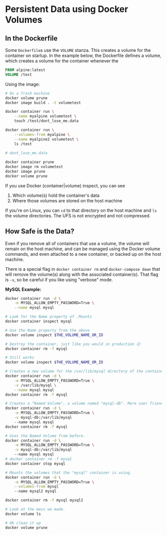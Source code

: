 # Persistent Data using Docker Volumes

## In the Dockerfile

Some `Dockerfile`s use the `VOLUME` stanza. This creates a volume for the
container on startup. In the example below, the Dockerfile defines a volume,
which creates a volume for the container whenever the

```Dockerfile
FROM alpine:latest
VOLUME /test
```

Using the image:

```bash
# On a fresh machine
docker volume prune
docker image build . -t volumetest 

docker container run \
    --name myalpine volumetest \
    touch /test/dont_lose_me.data

docker container run \
    --volumes-from myalpine \
    --name myalpine2 volumetest \
    ls /test
    
# dont_lose_me.data

docker container prune
docker image rm volumetest
docker image prune
docker volume prune
```

If you use Docker (container|volume) inspect, you can see 

1. Which volume(s) hold the container's data
2. Where those volumes are stored on the host machine

If you're on Linux, you can `cd` to that directory on the host machine and `ls`
the volume directories. The UFS is not encrypted and not compressed.

## How Safe is the Data?

Even if you remove all of containers that use a volume, the volume will remain
on the host machine, and can be managed using the Docker volume commands, and
even attached to a new container, or backed up on the host machine.

There is a special flag in `docker container rm` and `docker-compose down` that
will remove the volume(s) along with the associated container(s). That flag is
`-v`, so be careful if you like using "verbose" mode.

**MySQL Example:**

```bash
docker container run -d \
    -e MYSQL_ALLOW_EMPTY_PASSWORD=True \
    --name mysql mysql

# Look for the Name property of .Mounts
docker container inspect mysql 

# Use the Name property from the above
docker volume inspect $THE_VOLUME_NAME_OR_ID

# Destroy the container, just like you would in production 😉
docker container rm -f mysql

# Still works
docker volume inspect $THE_VOLUME_NAME_OR_ID 

# Creates a new volume for the /var/lib/mysql directory of the container
docker container run -d \
    -e MYSQL_ALLOW_EMPTY_PASSWORD=True \
    -v /var/lib/mysql \
    --name mysql mysql
docker container rm -f mysql

# Creates a "Named Volume", a volume named "mysql-db". More user friendly. 
docker container run -d \
    -e MYSQL_ALLOW_EMPTY_PASSWORD=True \
    -v mysql-db:/var/lib/mysql
    --name mysql mysql
docker container rm -f mysql

# Uses the Named Volume from before.
docker container run -d \
    -e MYSQL_ALLOW_EMPTY_PASSWORD=True \
    -v mysql-db:/var/lib/mysql
    --name mysql mysql
# docker container rm -f mysql
docker container stop mysql

# Mounts the volumes that the "mysql" container is using.
docker container run -d \
    -e MYSQL_ALLOW_EMPTY_PASSWORD=True \
    --volumes-from mysql
    --name mysql2 mysql

docker container rm -f mysql mysql2

# Look at the mess we made.
docker volume ls

# Ok clean it up
docker volume prune
```
